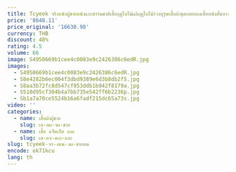 ```yaml
---
title: Tcyeek จริงหนังผู้ชายหนังแกะธรรมชาติเสื้อฤดูใบไม้ผลิฤดูใบไม้ร่วงบุรุษเสื้อผ้าชุดเบสบอลเสื้อหนังสั้นบางสไตล์
price: '8648.11'
price_original: '16630.98'
currency: THB
discount: 48%
rating: 4.5
volume: 66
image: S4950669b1cee4c0083e9c2426386c6edR.jpg
images:
  - S4950669b1cee4c0083e9c2426386c6edR.jpg
  - S8e4282b6ec004f3dbd9389e6d3b8db2f5.jpg
  - S8aa3b72fc8d547cf953ddb1b942f8179a.jpg
  - S518d95cf304b4a7bb735e542ff6b2236p.jpg
  - Sb1a7a70ce5524b16a6fadf215dc65a73s.jpg
video: ''
categories:
  - name: เสื้อผ้าผู้ชาย
    slug: เส-อผ-าผ-ชาย
  - name: เสื้อ แจ็คเก็ต และ
    slug: เส-แจ-คเก-และ
slug: tcyeek-จร-งหน-งผ-ชายหน
encode: ok71kcu
lang: th
---
```

  